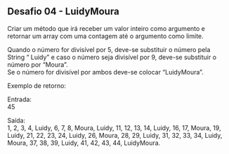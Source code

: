 ## Desafio 04 - LuidyMoura

Criar um método que irá receber um valor inteiro como argumento e retornar um array com uma contagem até o argumento como limite.  
  
Quando o número for divisível por 5, deve-se substituir o número pela String “ Luidy” e caso o número seja divisível por 9, deve-se substituir o número por “Moura”.  
Se o número for divisível por ambos deve-se colocar “LuidyMoura”.  
  
Exemplo de retorno:  
  
Entrada:  
45  
  
Saída:  
1, 2, 3, 4, Luidy, 6, 7, 8, Moura, Luidy, 11, 12, 13, 14, Luidy, 16, 17, Moura, 19, Luidy, 21, 22, 23, 24, Luidy, 26, Moura, 28, 29, Luidy, 31, 32, 33, 34, Luidy, Moura, 37, 38, 39, Luidy, 41, 42, 43, 44, LuidyMoura.
